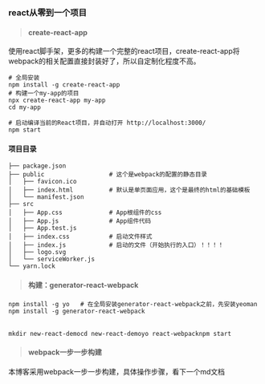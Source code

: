 ### react从零到一个项目

> #### create-react-app

使用react脚手架，更多的构建一个完整的react项目，create-react-app将webpack的相关配置直接封装好了，所以自定制化程度不高。

```
# 全局安装
npm install -g create-react-app
# 构建一个my-app的项目
npx create-react-app my-app
cd my-app

# 启动编译当前的React项目，并自动打开 http://localhost:3000/
npm start
```

#### 项目目录

```
├── package.json
├── public                  # 这个是webpack的配置的静态目录
│   ├── favicon.ico
│   ├── index.html          # 默认是单页面应用，这个是最终的html的基础模板
│   └── manifest.json
├── src
│   ├── App.css             # App根组件的css
│   ├── App.js              # App组件代码
│   ├── App.test.js
│   ├── index.css           # 启动文件样式
│   ├── index.js            # 启动的文件（开始执行的入口）！！！！
│   ├── logo.svg
│   └── serviceWorker.js
└── yarn.lock

```

> #### 构建：generator-react-webpack

```
npm install -g yo   # 在全局安装generator-react-webpack之前，先安装yeoman
npm install -g generator-react-webpack
　　

mkdir new-react-democd new-react-demoyo react-webpacknpm start
```

> #### webpack一步一步构建

本博客采用webpack一步一步构建，具体操作步骤，看下一个md文档

